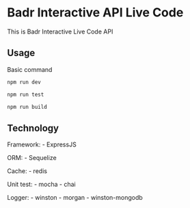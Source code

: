 # Badr Interactive API Live Code
This is Badr Interactive Live Code API

## Usage 
Basic command
```bash
npm run dev

npm run test

npm run build
```

## Technology
Framework:
    - ExpressJS

ORM:
    - Sequelize

Cache:
    - redis

Unit test:
    - mocha
    - chai

Logger: 
    - winston
    - morgan
    - winston-mongodb

